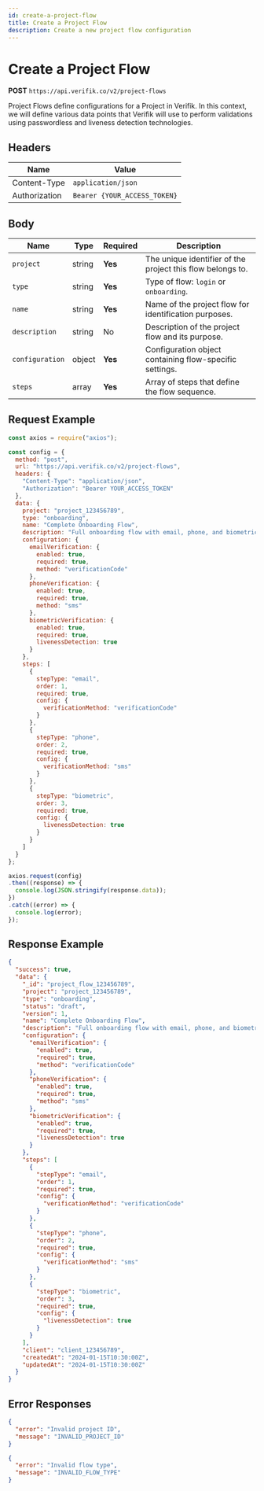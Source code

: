 ```yaml
---
id: create-a-project-flow
title: Create a Project Flow
description: Create a new project flow configuration
---
```


# Create a Project Flow

**POST** `https://api.verifik.co/v2/project-flows`

Project Flows define configurations for a Project in Verifik. In this context, we will define various data points that Verifik will use to perform validations using passwordless and liveness detection technologies.

## Headers

| Name          | Value                        |
| ------------- | ---------------------------- |
| Content-Type  | `application/json`           |
| Authorization | `Bearer {YOUR_ACCESS_TOKEN}` |

## Body

| Name            | Type   | Required | Description                                                                                    |
| --------------- | ------ | -------- | ---------------------------------------------------------------------------------------------- |
| `project`       | string | **Yes**  | The unique identifier of the project this flow belongs to.                                    |
| `type`          | string | **Yes**  | Type of flow: `login` or `onboarding`.                                                         |
| `name`          | string | **Yes**  | Name of the project flow for identification purposes.                                        |
| `description`   | string | No       | Description of the project flow and its purpose.                                              |
| `configuration` | object | **Yes**  | Configuration object containing flow-specific settings.                                      |
| `steps`         | array  | **Yes**  | Array of steps that define the flow sequence.                                                 |

## Request Example

```javascript
const axios = require("axios");

const config = {
  method: "post",
  url: "https://api.verifik.co/v2/project-flows",
  headers: {
    "Content-Type": "application/json",
    "Authorization": "Bearer YOUR_ACCESS_TOKEN"
  },
  data: {
    project: "project_123456789",
    type: "onboarding",
    name: "Complete Onboarding Flow",
    description: "Full onboarding flow with email, phone, and biometric verification",
    configuration: {
      emailVerification: {
        enabled: true,
        required: true,
        method: "verificationCode"
      },
      phoneVerification: {
        enabled: true,
        required: true,
        method: "sms"
      },
      biometricVerification: {
        enabled: true,
        required: true,
        livenessDetection: true
      }
    },
    steps: [
      {
        stepType: "email",
        order: 1,
        required: true,
        config: {
          verificationMethod: "verificationCode"
        }
      },
      {
        stepType: "phone",
        order: 2,
        required: true,
        config: {
          verificationMethod: "sms"
        }
      },
      {
        stepType: "biometric",
        order: 3,
        required: true,
        config: {
          livenessDetection: true
        }
      }
    ]
  }
};

axios.request(config)
.then((response) => {
  console.log(JSON.stringify(response.data));
})
.catch((error) => {
  console.log(error);
});
```

## Response Example

```json
{
  "success": true,
  "data": {
    "_id": "project_flow_123456789",
    "project": "project_123456789",
    "type": "onboarding",
    "status": "draft",
    "version": 1,
    "name": "Complete Onboarding Flow",
    "description": "Full onboarding flow with email, phone, and biometric verification",
    "configuration": {
      "emailVerification": {
        "enabled": true,
        "required": true,
        "method": "verificationCode"
      },
      "phoneVerification": {
        "enabled": true,
        "required": true,
        "method": "sms"
      },
      "biometricVerification": {
        "enabled": true,
        "required": true,
        "livenessDetection": true
      }
    },
    "steps": [
      {
        "stepType": "email",
        "order": 1,
        "required": true,
        "config": {
          "verificationMethod": "verificationCode"
        }
      },
      {
        "stepType": "phone",
        "order": 2,
        "required": true,
        "config": {
          "verificationMethod": "sms"
        }
      },
      {
        "stepType": "biometric",
        "order": 3,
        "required": true,
        "config": {
          "livenessDetection": true
        }
      }
    ],
    "client": "client_123456789",
    "createdAt": "2024-01-15T10:30:00Z",
    "updatedAt": "2024-01-15T10:30:00Z"
  }
}
```

## Error Responses

```json
{
  "error": "Invalid project ID",
  "message": "INVALID_PROJECT_ID"
}
```

```json
{
  "error": "Invalid flow type",
  "message": "INVALID_FLOW_TYPE"
}
```
